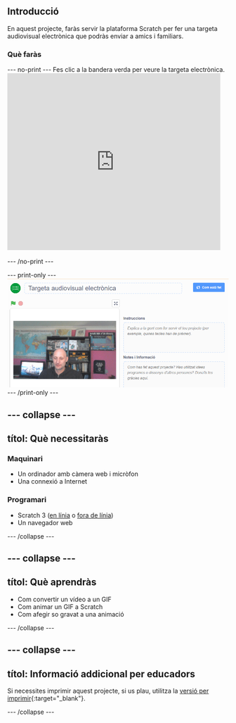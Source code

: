 ## Introducció

En aquest projecte, faràs servir la plataforma Scratch per fer una targeta audiovisual electrònica que podràs enviar a amics i familiars.

### Què faràs

--- no-print --- Fes clic a la bandera verda per veure la targeta electrònica. <iframe src="https://scratch.mit.edu/projects/419313682/embed" allowtransparency="true" width="485" height="402" frameborder="0" scrolling="no" allowfullscreen mark="crwd-mark"></iframe>

--- /no-print ---

--- print-only --- ![Complete project](images/showcase_static.png) --- /print-only ---

--- collapse ---
---
títol: Què necessitaràs
---
### Maquinari

- Un ordinador amb càmera web i micròfon
- Una connexió a Internet

### Programari

- Scratch 3 ([en línia](http://rpf.io/scratchon) o [fora de línia](http://rpf.io/scratchoff))
- Un navegador web

--- /collapse ---

--- collapse ---
---
títol: Què aprendràs
---

- Com convertir un vídeo a un GIF
- Com animar un GIF a Scratch
- Com afegir so gravat a una animació

--- /collapse ---

--- collapse ---
---
títol: Informació addicional per educadors
---

Si necessites imprimir aquest projecte, si us plau, utilitza la [versió per imprimir](https://projects.raspberrypi.org/en/projects/av-e-card/print){:target="_blank"}.

--- /collapse ---
